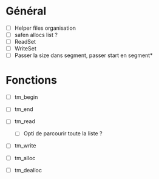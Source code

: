 # Général
- [ ] Helper files organisation
- [ ] safen allocs list ?
- [ ] ReadSet
- [ ] WriteSet
- [ ] Passer la size dans segment, passer start en segment*
# Fonctions
- [ ] tm_begin
- [ ] tm_end
- [ ] tm_read
  - [ ] Opti de parcourir toute la liste ?
- [ ] tm_write
- [ ] tm_alloc
- [ ] tm_dealloc

 